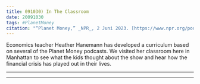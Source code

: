 ```yaml
---
title: 091030) In The Classroom
date: 20091030
tags: #PlanetMoney
citation: "“Planet Money,” _NPR_, 2 Juni 2023. [https://www.npr.org/podcasts/510289/planet-money](https://www.npr.org/podcasts/510289/planet-money) (diakses 4 Juni 2023)."
---
```


Economics teacher Heather Hanemann has developed a curriculum based on several of the Planet Money podcasts. We visited her classroom here in Manhattan to see what the kids thought about the show and hear how the financial crisis has played out in their lives.

----



----
